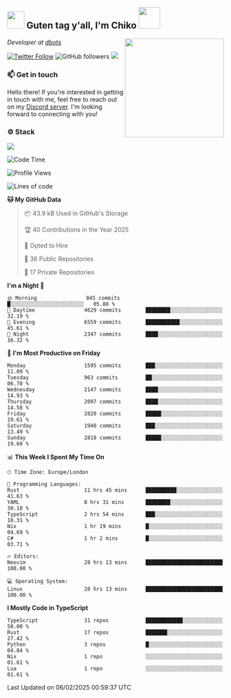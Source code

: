 <h2><img src="https://cdn.discordapp.com/emojis/1100181376730402906.gif?quality=lossless" width="40"> Guten tag y'all, I'm Chiko <img src="https://a.ppy.sh/15907233" width="50"></h2>
<a href="https://cataas.com"><img align='right' src="https://cataas.com/cat" width="230"></a>
<p><em>Developer at <a href="https://github.com/dbotsfun">dbots</a></em></p>

[![Twitter Follow](https://img.shields.io/twitter/follow/chikoxq?label=Follow)](https://twitter.com/intent/follow?screen_name=chikoxq)
![GitHub followers](https://img.shields.io/github/followers/chikof?label=Follow&style=social)
![](https://komarev.com/ghpvc/?username=chikof&color=blue)

### 📫 Get in touch
Hello there! If you're interested in getting in touch with me, feel free to reach out on my [Discord server](https://discord.gg/sejc7TnX6N). I'm looking forward to connecting with you!

### ⚙️ Stack
[![](https://skillicons.dev/icons?i=git,kubernetes,docker,js,ts,cloudflare,css,deno,express,graphql,html,mongodb,nestjs,py,react,apollo,bash,java,lua,nextjs,netlify,nodejs,ps,powershell,rust,neovim,tauri,sentry,postgres,tailwind,prisma,actix,workers)](https://skillicons.dev)

<!--START_SECTION:waka-->
![Code Time](http://img.shields.io/badge/Code%20Time-2%2C077%20hrs%204%20mins-blue)

![Profile Views](http://img.shields.io/badge/Profile%20Views-0-blue)

![Lines of code](https://img.shields.io/badge/From%20Hello%20World%20I%27ve%20Written-8.6%20million%20lines%20of%20code-blue)

**🐱 My GitHub Data** 

> 📦 43.9 kB Used in GitHub's Storage 
 > 
> 🏆 40 Contributions in the Year 2025
 > 
> 💼 Opted to Hire
 > 
> 📜 36 Public Repositories 
 > 
> 🔑 17 Private Repositories 
 > 
**I'm a Night 🦉** 

```text
🌞 Morning                845 commits         █░░░░░░░░░░░░░░░░░░░░░░░░   05.88 % 
🌆 Daytime                4629 commits        ████████░░░░░░░░░░░░░░░░░   32.19 % 
🌃 Evening                6559 commits        ███████████░░░░░░░░░░░░░░   45.61 % 
🌙 Night                  2347 commits        ████░░░░░░░░░░░░░░░░░░░░░   16.32 % 
```
📅 **I'm Most Productive on Friday** 

```text
Monday                   1595 commits        ███░░░░░░░░░░░░░░░░░░░░░░   11.09 % 
Tuesday                  963 commits         ██░░░░░░░░░░░░░░░░░░░░░░░   06.70 % 
Wednesday                2147 commits        ████░░░░░░░░░░░░░░░░░░░░░   14.93 % 
Thursday                 2097 commits        ████░░░░░░░░░░░░░░░░░░░░░   14.58 % 
Friday                   2820 commits        █████░░░░░░░░░░░░░░░░░░░░   19.61 % 
Saturday                 1940 commits        ███░░░░░░░░░░░░░░░░░░░░░░   13.49 % 
Sunday                   2818 commits        █████░░░░░░░░░░░░░░░░░░░░   19.60 % 
```


📊 **This Week I Spent My Time On** 

```text
🕑︎ Time Zone: Europe/London

💬 Programming Languages: 
Rust                     11 hrs 45 mins      ██████████░░░░░░░░░░░░░░░   41.63 % 
YAML                     8 hrs 31 mins       ████████░░░░░░░░░░░░░░░░░   30.18 % 
TypeScript               2 hrs 54 mins       ███░░░░░░░░░░░░░░░░░░░░░░   10.31 % 
Nix                      1 hr 19 mins        █░░░░░░░░░░░░░░░░░░░░░░░░   04.69 % 
C#                       1 hr 2 mins         █░░░░░░░░░░░░░░░░░░░░░░░░   03.71 % 

🔥 Editors: 
Neovim                   28 hrs 13 mins      █████████████████████████   100.00 % 

💻 Operating System: 
Linux                    28 hrs 13 mins      █████████████████████████   100.00 % 
```

**I Mostly Code in TypeScript** 

```text
TypeScript               31 repos            ████████████░░░░░░░░░░░░░   50.00 % 
Rust                     17 repos            ███████░░░░░░░░░░░░░░░░░░   27.42 % 
Python                   3 repos             █░░░░░░░░░░░░░░░░░░░░░░░░   04.84 % 
Nix                      1 repo              ░░░░░░░░░░░░░░░░░░░░░░░░░   01.61 % 
Lua                      1 repo              ░░░░░░░░░░░░░░░░░░░░░░░░░   01.61 % 
```




 Last Updated on 06/02/2025 00:59:37 UTC
<!--END_SECTION:waka-->


<!--
<p align="center">
     <a href="https://discord.gg/HhybNhchcC"><img src="https://invidget.switchblade.xyz/sejc7TnX6N" align="center" ><a>
</p> 
-->
